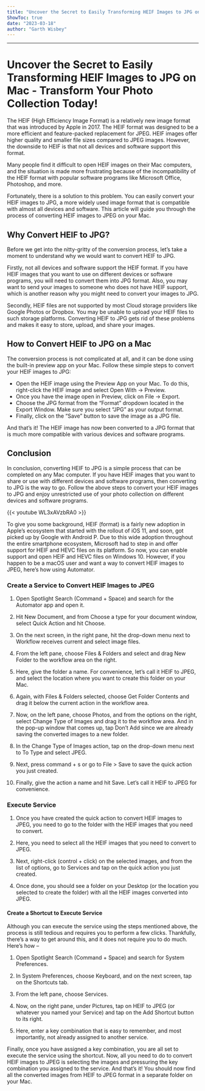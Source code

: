 ```yaml
---
title: "Uncover the Secret to Easily Transforming HEIF Images to JPG on Mac - Transform Your Photo Collection Today!"
ShowToc: true 
date: "2023-03-18"
author: "Garth Wisbey"
---
```

*****
# Uncover the Secret to Easily Transforming HEIF Images to JPG on Mac - Transform Your Photo Collection Today!

The HEIF (High Efficiency Image Format) is a relatively new image format that was introduced by Apple in 2017. The HEIF format was designed to be a more efficient and feature-packed replacement for JPEG. HEIF images offer higher quality and smaller file sizes compared to JPEG images. However, the downside to HEIF is that not all devices and software support this format.

Many people find it difficult to open HEIF images on their Mac computers, and the situation is made more frustrating because of the incompatibility of the HEIF format with popular software programs like Microsoft Office, Photoshop, and more.

Fortunately, there is a solution to this problem. You can easily convert your HEIF images to JPG, a more widely used image format that is compatible with almost all devices and software. This article will guide you through the process of converting HEIF images to JPEG on your Mac.

## Why Convert HEIF to JPG?

Before we get into the nitty-gritty of the conversion process, let’s take a moment to understand why we would want to convert HEIF to JPG.

Firstly, not all devices and software support the HEIF format. If you have HEIF images that you want to use on different devices or software programs, you will need to convert them into JPG format. Also, you may want to send your images to someone who does not have HEIF support, which is another reason why you might need to convert your images to JPG.

Secondly, HEIF files are not supported by most Cloud storage providers like Google Photos or Dropbox. You may be unable to upload your HEIF files to such storage platforms. Converting HEIF to JPG gets rid of these problems and makes it easy to store, upload, and share your images.

## How to Convert HEIF to JPG on a Mac

The conversion process is not complicated at all, and it can be done using the built-in preview app on your Mac. Follow these simple steps to convert your HEIF images to JPG:

- Open the HEIF image using the Preview App on your Mac. To do this, right-click the HEIF image and select Open With -> Preview.
- Once you have the image open in Preview, click on File -> Export.
- Choose the JPG format from the “Format” dropdown located in the Export Window. Make sure you select “JPG” as your output format.
- Finally, click on the “Save” button to save the image as a JPG file.

And that’s it! The HEIF image has now been converted to a JPG format that is much more compatible with various devices and software programs.

## Conclusion

In conclusion, converting HEIF to JPG is a simple process that can be completed on any Mac computer. If you have HEIF images that you want to share or use with different devices and software programs, then converting to JPG is the way to go. Follow the above steps to convert your HEIF images to JPG and enjoy unrestricted use of your photo collection on different devices and software programs.

{{< youtube WL3xAVzbRA0 >}} 




To give you some background, HEIF (format) is a fairly new adoption in Apple’s ecosystem that started with the rollout of iOS 11, and soon, got picked up by Google with Android P. Due to this wide adoption throughout the entire smartphone ecosystem, Microsoft had to step in and offer support for HEIF and HEVC files on its platform. So now, you can enable support and open HEIF and HEVC files on Windows 10. However, if you happen to be a macOS user and want a way to convert HEIF images to JPEG, here’s how using Automator.

 
### Create a Service to Convert HEIF Images to JPEG


1. Open Spotlight Search (Command + Space) and search for the Automator app and open it.

2. Hit New Document, and from Choose a type for your document window, select Quick Action and hit Choose.

3. On the next screen, in the right pane, hit the drop-down menu next to Workflow receives current and select image files.

4. From the left pane, choose Files & Folders and select and drag New Folder to the workflow area on the right.

5. Here, give the folder a name. For convenience, let’s call it HEIF to JPEG, and select the location where you want to create this folder on your Mac.

6. Again, with Files & Folders selected, choose Get Folder Contents and drag it below the current action in the workflow area.

7. Now, on the left pane, choose Photos, and from the options on the right, select Change Type of Images and drag it to the workflow area. And in the pop-up window that comes up, tap Don’t Add since we are already saving the converted images to a new folder.
8. In the Change Type of Images action, tap on the drop-down menu next to To Type and select JPEG.

9. Next, press command + s or go to File > Save to save the quick action you just created.

10. Finally, give the action a name and hit Save. Let’s call it HEIF to JPEG for convenience.

 
### Execute Service


1. Once you have created the quick action to convert HEIF images to JPEG, you need to go to the folder with the HEIF images that you need to convert.

2. Here, you need to select all the HEIF images that you need to convert to JPEG.
3. Next, right-click (control + click) on the selected images, and from the list of options, go to Services and tap on the quick action you just created.

4. Once done, you should see a folder on your Desktop (or the location you selected to create the folder) with all the HEIF images converted into JPEG.

 
#### Create a Shortcut to Execute Service


Although you can execute the service using the steps mentioned above, the process is still tedious and requires you to perform a few clicks. Thankfully, there’s a way to get around this, and it does not require you to do much. Here’s how –
1. Open Spotlight Search (Command + Space) and search for System Preferences.

2. In System Preferences, choose Keyboard, and on the next screen, tap on the Shortcuts tab.

3. From the left pane, choose Services.

4. Now, on the right pane, under Pictures, tap on HEIF to JPEG (or whatever you named your Service) and tap on the Add Shortcut button to its right.

5. Here, enter a key combination that is easy to remember, and most importantly, not already assigned to another service.

Finally, once you have assigned a key combination, you are all set to execute the service using the shortcut. Now, all you need to do to convert HEIF images to JPEG is selecting the images and pressuring the key combination you assigned to the service.
And that’s it!
You should now find all the converted images from HEIF to JPEG format in a separate folder on your Mac.




